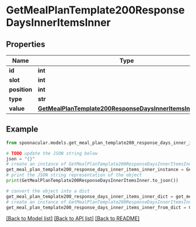 # GetMealPlanTemplate200ResponseDaysInnerItemsInner


## Properties

Name | Type | Description | Notes
------------ | ------------- | ------------- | -------------
**id** | **int** |  | 
**slot** | **int** |  | 
**position** | **int** |  | 
**type** | **str** |  | 
**value** | [**GetMealPlanTemplate200ResponseDaysInnerItemsInnerValue**](GetMealPlanTemplate200ResponseDaysInnerItemsInnerValue.md) |  | [optional] 

## Example

```python
from spoonacular.models.get_meal_plan_template200_response_days_inner_items_inner import GetMealPlanTemplate200ResponseDaysInnerItemsInner

# TODO update the JSON string below
json = "{}"
# create an instance of GetMealPlanTemplate200ResponseDaysInnerItemsInner from a JSON string
get_meal_plan_template200_response_days_inner_items_inner_instance = GetMealPlanTemplate200ResponseDaysInnerItemsInner.from_json(json)
# print the JSON string representation of the object
print(GetMealPlanTemplate200ResponseDaysInnerItemsInner.to_json())

# convert the object into a dict
get_meal_plan_template200_response_days_inner_items_inner_dict = get_meal_plan_template200_response_days_inner_items_inner_instance.to_dict()
# create an instance of GetMealPlanTemplate200ResponseDaysInnerItemsInner from a dict
get_meal_plan_template200_response_days_inner_items_inner_from_dict = GetMealPlanTemplate200ResponseDaysInnerItemsInner.from_dict(get_meal_plan_template200_response_days_inner_items_inner_dict)
```
[[Back to Model list]](../README.md#documentation-for-models) [[Back to API list]](../README.md#documentation-for-api-endpoints) [[Back to README]](../README.md)


